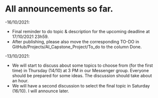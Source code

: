 # All announcements so far.

-16/10/2021:
  - Final reminder to do topic & description for the upcoming deadline at 17/10/2021 23h59.
  - After publishing, please also move the corresponding TO-DO in GitHub/Projects/AI_Capstone_Project/To_do to the column Done.


-13/10/2021: 
  - We will start to discuss about some topics to choose from (for the first time) in Thursday (14/10) at 3 PM in our Messenger group. Everyone should be prepared for some ideas. The discussion should take about an hour.
  - We will have a second discussion to select the final topic in Saturday (16/10). I will announce later.